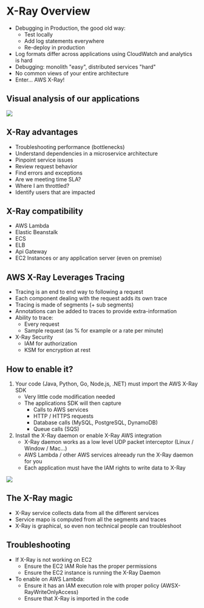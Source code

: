 # X-Ray Overview

- Debugging in Production, the good old way:
    - Test locally
    - Add log statements everywhere
    - Re-deploy in production
- Log formats differ across applications using CloudWatch and analytics is hard
- Debugging: monolith "easy", distributed services "hard"
- No common views of your entire architecture
- Enter... AWS X-Ray!

## Visual analysis of our applications

![](2022-04-26-10-15-14.png)

## X-Ray advantages

- Troubleshooting performance (bottlenecks)
- Understand dependencies in a microservice architecture
- Pinpoint service issues
- Review request behavior
- Find errors and exceptions
- Are we meeting time SLA?
- Where I am throttled?
- Identify users that are impacted

## X-Ray compatibility

- AWS Lambda
- Elastic Beanstalk
- ECS
- ELB
- Api Gateway
- EC2 Instances or any application server (even on premise)

## AWS X-Ray Leverages Tracing

- Tracing is an end to end way to following a request
- Each component dealing with the request adds its own trace
- Tracing is made of segments (+ sub segments)
- Annotations can be added to traces to provide extra-information
- Ability to trace:
    - Every request
    - Sample request (as % for example or a rate per minute)
- X-Ray Security
    - IAM for authorization
    - KSM for encryption at rest

## How to enable it?

1. Your code (Java, Python, Go, Node.js, .NET) must import the AWS X-Ray SDK
    - Very little code modification needed
    - The applications SDK will then capture
        - Calls to AWS services
        - HTTP / HTTPS requests
        - Database calls (MySQL, PostgreSQL, DynamoDB)
        - Queue calls (SQS)
2. Install the X-Ray daemon or enable X-Ray AWS integration
    - X-Ray daemon works as a low level UDP packet interceptor (Linux / Window / Mac...)
    - AWS Lambda / other AWS services alreeady run the X-Ray daemon for you
    - Each application must have the IAM rights to write data to X-Ray

![](2022-04-26-10-21-14.png)

## The X-Ray magic

- X-Ray service collects data from all the different services
- Service mapo is computed from all the segments and traces
- X-Ray is graphical, so even non technical people can troubleshoot

## Troubleshooting

- If X-Ray is not working on EC2
    - Ensure the EC2 IAM Role has the proper permissions
    - Ensure the EC2 instance is running the X-Ray Daemon
- To enable on AWS Lambda:
    - Ensure it has an IAM execution role with proper policy (AWSX-RayWriteOnlyAccess)
    - Ensure that X-Ray is imported in the code